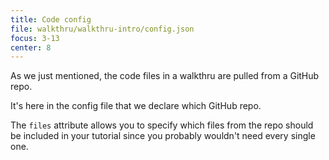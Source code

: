 ```yaml
---
title: Code config
file: walkthru/walkthru-intro/config.json
focus: 3-13
center: 8
---
```


As we just mentioned, the code files in a walkthru are pulled from a GitHub repo.

It's here in the config file that we declare which GitHub repo.

The `files` attribute allows you to specify which files from the repo should be included in your tutorial since you probably wouldn't need every single one.
